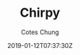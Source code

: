 ---
title: "Chirpy"
github: https://github.com/cotes2020/jekyll-theme-chirpy/
demo: https://cotes2020.github.io/chirpy-demo/
author: Cotes Chung
date: 2019-01-12T07:37:30Z
github_branch: master
ssg:
  - Jekyll
cms:
  - No CMS
---